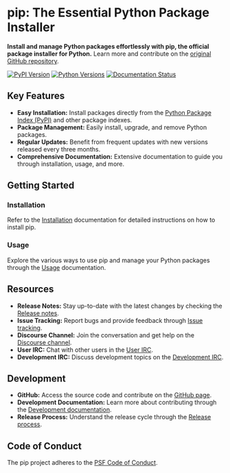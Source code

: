 # pip: The Essential Python Package Installer

**Install and manage Python packages effortlessly with pip, the official package installer for Python.**  Learn more and contribute on the [original GitHub repository](https://github.com/pypa/pip).

[![PyPI Version](https://img.shields.io/pypi/v/pip.svg)](https://pypi.org/project/pip/)
[![Python Versions](https://img.shields.io/pypi/pyversions/pip)](https://pypi.org/project/pip)
[![Documentation Status](https://readthedocs.org/projects/pip/badge/?version=latest)](https://pip.pypa.io/en/latest)

## Key Features

*   **Easy Installation:** Install packages directly from the [Python Package Index (PyPI)](https://pypi.org) and other package indexes.
*   **Package Management:** Easily install, upgrade, and remove Python packages.
*   **Regular Updates:** Benefit from frequent updates with new versions released every three months.
*   **Comprehensive Documentation:** Extensive documentation to guide you through installation, usage, and more.

## Getting Started

### Installation

Refer to the [Installation](https://pip.pypa.io/en/stable/installation/) documentation for detailed instructions on how to install pip.

### Usage

Explore the various ways to use pip and manage your Python packages through the [Usage](https://pip.pypa.io/en/stable/) documentation.

## Resources

*   **Release Notes:** Stay up-to-date with the latest changes by checking the [Release notes](https://pip.pypa.io/en/stable/news.html).
*   **Issue Tracking:** Report bugs and provide feedback through [Issue tracking](https://github.com/pypa/pip/issues).
*   **Discourse Channel:** Join the conversation and get help on the [Discourse channel](https://discuss.python.org/c/packaging).
*   **User IRC:** Chat with other users in the [User IRC](https://kiwiirc.com/nextclient/#ircs://irc.libera.chat:+6697/pypa).
*   **Development IRC:** Discuss development topics on the [Development IRC](https://kiwiirc.com/nextclient/#ircs://irc.libera.chat:+6697/pypa-dev).

## Development

*   **GitHub:** Access the source code and contribute on the [GitHub page](https://github.com/pypa/pip).
*   **Development Documentation:** Learn more about contributing through the [Development documentation](https://pip.pypa.io/en/latest/development).
*   **Release Process:** Understand the release cycle through the [Release process](https://pip.pypa.io/en/latest/development/release-process/).

## Code of Conduct

The pip project adheres to the [PSF Code of Conduct](https://github.com/pypa/.github/blob/main/CODE_OF_CONDUCT.md).